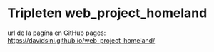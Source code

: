 # Tripleten web_project_homeland

url de la pagína en GitHub pages:
https://davidsini.github.io/web_project_homeland/

